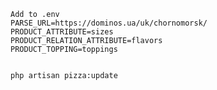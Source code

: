     
    Add to .env
    PARSE_URL=https://dominos.ua/uk/chornomorsk/
    PRODUCT_ATTRIBUTE=sizes
    PRODUCT_RELATION_ATTRIBUTE=flavors
    PRODUCT_TOPPING=toppings


    php artisan pizza:update
